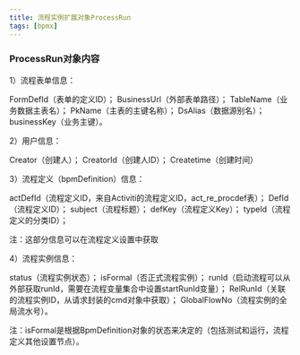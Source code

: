 ```yaml
---
title: 流程实例扩展对象ProcessRun
tags: [bpmx]
---
```


### ProcessRun对象内容

1）流程表单信息：

FormDefId（表单的定义ID）；
BusinessUrl（外部表单路径）；
TableName（业务数据主表名）；
PkName（主表的主键名称）；
DsAlias（数据源别名）；
businessKey（业务主键）。

2）用户信息：

Creator（创建人）；
CreatorId（创建人ID）；
Createtime（创建时间）

3）流程定义（bpmDefinition）信息：

actDefId（流程定义ID，来自Activiti的流程定义ID，act_re_procdef表）；
DefId（流程定义ID）；
subject（流程标题）；
defKey（流程定义Key）；
typeId（流程定义的分类ID）；

注：这部分信息可以在流程定义设置中获取

4）流程实例信息：

status（流程实例状态）；
isFormal（否正式流程实例）；
runId（启动流程可以从外部获取runId，需要在流程变量集合中设置startRunId变量）；
RelRunId（关联的流程实例ID，从请求封装的cmd对象中获取）；
GlobalFlowNo（流程实例的全局流水号）。

注：isFormal是根据BpmDefinition对象的状态来决定的（包括测试和运行，流程定义其他设置节点）。
